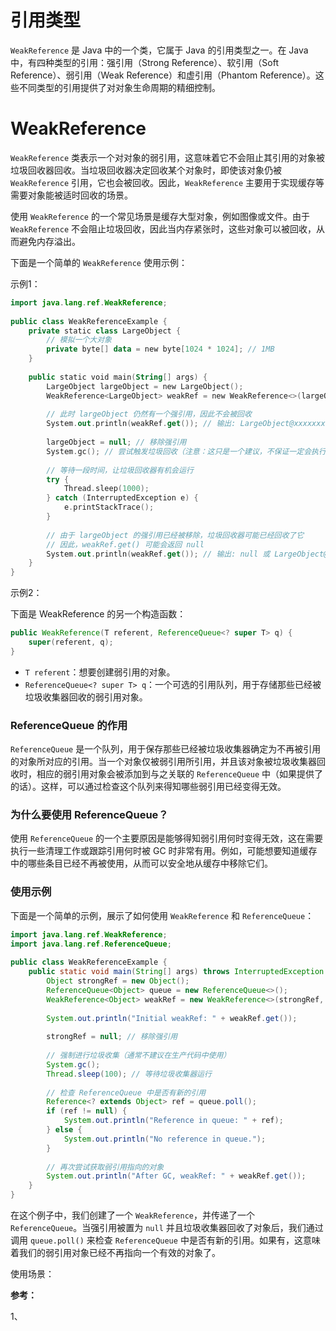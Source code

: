 

# 引用类型

`WeakReference` 是 Java 中的一个类，它属于 Java 的引用类型之一。在 Java 中，有四种类型的引用：强引用（Strong Reference）、软引用（Soft Reference）、弱引用（Weak Reference）和虚引用（Phantom Reference）。这些不同类型的引用提供了对对象生命周期的精细控制。

# WeakReference

`WeakReference` 类表示一个对对象的弱引用，这意味着它不会阻止其引用的对象被垃圾回收器回收。当垃圾回收器决定回收某个对象时，即使该对象仍被 `WeakReference` 引用，它也会被回收。因此，`WeakReference` 主要用于实现缓存等需要对象能被适时回收的场景。

使用 `WeakReference` 的一个常见场景是缓存大型对象，例如图像或文件。由于 `WeakReference` 不会阻止垃圾回收，因此当内存紧张时，这些对象可以被回收，从而避免内存溢出。

下面是一个简单的 `WeakReference` 使用示例：

示例1：

```kotlin
import java.lang.ref.WeakReference;  
  
public class WeakReferenceExample {  
    private static class LargeObject {  
        // 模拟一个大对象  
        private byte[] data = new byte[1024 * 1024]; // 1MB  
    }
  
    public static void main(String[] args) {  
        LargeObject largeObject = new LargeObject();  
        WeakReference<LargeObject> weakRef = new WeakReference<>(largeObject);  
  
        // 此时 largeObject 仍然有一个强引用，因此不会被回收  
        System.out.println(weakRef.get()); // 输出: LargeObject@xxxxxxx  
  
        largeObject = null; // 移除强引用  
        System.gc(); // 尝试触发垃圾回收（注意：这只是一个建议，不保证一定会执行）  
  
        // 等待一段时间，让垃圾回收器有机会运行  
        try {  
            Thread.sleep(1000);  
        } catch (InterruptedException e) {  
            e.printStackTrace();  
        }  
  
        // 由于 largeObject 的强引用已经被移除，垃圾回收器可能已经回收了它  
        // 因此，weakRef.get() 可能会返回 null  
        System.out.println(weakRef.get()); // 输出: null 或 LargeObject@xxxxxxx（取决于垃圾回收是否执行）  
    }  
}
```

示例2：

下面是 WeakReference 的另一个构造函数：

```java
public WeakReference(T referent, ReferenceQueue<? super T> q) {  
    super(referent, q);  
}
```

- `T referent`：想要创建弱引用的对象。
- `ReferenceQueue<? super T> q`：一个可选的引用队列，用于存储那些已经被垃圾收集器回收的弱引用对象。

### ReferenceQueue 的作用

`ReferenceQueue` 是一个队列，用于保存那些已经被垃圾收集器确定为不再被引用的对象所对应的引用。当一个对象仅被弱引用所引用，并且该对象被垃圾收集器回收时，相应的弱引用对象会被添加到与之关联的 `ReferenceQueue` 中（如果提供了的话）。这样，可以通过检查这个队列来得知哪些弱引用已经变得无效。

### 为什么要使用 ReferenceQueue？

使用 `ReferenceQueue` 的一个主要原因是能够得知弱引用何时变得无效，这在需要执行一些清理工作或跟踪引用何时被 GC 时非常有用。例如，可能想要知道缓存中的哪些条目已经不再被使用，从而可以安全地从缓存中移除它们。

### 使用示例

下面是一个简单的示例，展示了如何使用 `WeakReference` 和 `ReferenceQueue`：

```java
import java.lang.ref.WeakReference;  
import java.lang.ref.ReferenceQueue;  
  
public class WeakReferenceExample {  
    public static void main(String[] args) throws InterruptedException {  
        Object strongRef = new Object();  
        ReferenceQueue<Object> queue = new ReferenceQueue<>();  
        WeakReference<Object> weakRef = new WeakReference<>(strongRef, queue);  
  
        System.out.println("Initial weakRef: " + weakRef.get());  
  
        strongRef = null; // 移除强引用  
  
        // 强制进行垃圾收集（通常不建议在生产代码中使用）  
        System.gc();  
        Thread.sleep(100); // 等待垃圾收集器运行  
  
        // 检查 ReferenceQueue 中是否有新的引用  
        Reference<? extends Object> ref = queue.poll();  
        if (ref != null) {  
            System.out.println("Reference in queue: " + ref);  
        } else {  
            System.out.println("No reference in queue.");  
        }  
  
        // 再次尝试获取弱引用指向的对象  
        System.out.println("After GC, weakRef: " + weakRef.get());  
    }  
}
```

在这个例子中，我们创建了一个 `WeakReference`，并传递了一个 `ReferenceQueue`。当强引用被置为 `null` 并且垃圾收集器回收了对象后，我们通过调用 `queue.poll()` 来检查 `ReferenceQueue` 中是否有新的引用。如果有，这意味着我们的弱引用对象已经不再指向一个有效的对象了。



使用场景：







**参考：**

1、

